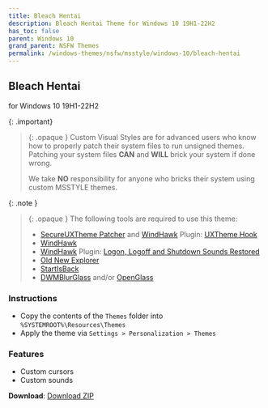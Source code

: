 ```yaml
---
title: Bleach Hentai
description: Bleach Hentai Theme for Windows 10 19H1-22H2
has_toc: false
parent: Windows 10
grand_parent: NSFW Themes
permalink: /windows-themes/nsfw/msstyle/windows-10/bleach-hentai
---
```


## Bleach Hentai

for Windows 10 19H1-22H2

{: .important}
> {: .opaque }
> Custom Visual Styles are for advanced users who know how to properly patch their system files to run unsigned themes.  
> Patching your system files **CAN** and **WILL** brick your system if done wrong.
>
> We take **NO** responsibility for anyone who bricks their system using custom MSSTYLE themes.

{: .note }
> {: .opaque }
> The following tools are required to use this theme:
>
> - [SecureUXTheme Patcher][SecureUXTheme] and [WindHawk][WindHawk] Plugin: [UXTheme Hook][UXThemeHook]
> - [WindHawk][WindHawk]
> - [WindHawk][WindHawk] Plugin: [Logon, Logoff and Shutdown Sounds Restored][SoundsRestored]
> - [Old New Explorer][OldNewExplorer]
> - [StartIsBack][StartIsBack]
> - [DWMBlurGlass][DWMBlurGlass] and/or [OpenGlass][OpenGlass]

### Instructions

- Copy the contents of the `Themes` folder into `%SYSTEMROOT%\Resources\Themes`
- Apply the theme via `Settings > Personalization > Themes`

### Features

- Custom cursors
- Custom sounds

**Download**: [Download ZIP][DownloadZIP]

<!-- ///////////////////////////////////////////////////////////////////////////////////////////////////////////////////////////////////////////////////// -->

[WindHawk]: https://windhawk.net/
[SoundsRestored]: https://windhawk.net/mods/logon-logoff-shutdown-sounds/
[SecureUXTheme]: https://github.com/namazso/SecureUxTheme/
[UXThemeHook]: https://windhawk.net/mods/uxtheme-hook/
[OldNewExplorer]: https://msfn.org/board/topic/170375-oldnewexplorer-119/
[DWMBlurGlass]: https://github.com/Maplespe/DWMBlurGlass
[StartIsBack]: https://www.startisback.com/
[OpenGlass]: https://virtualcustoms.net/showthread.php/88998-OpenGlass-Installer-for-Windows-11-22H2

[DownloadZIP]: https://gitlab.com/the-back-room/visual-styles/windows-10/nsfw/bleach-hentai/-/archive/main/bleach-hentai-main.zip

<!-- ///////////////////////////////////////////////////////////////////////////////////////////////////////////////////////////////////////////////////// -->
